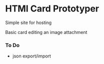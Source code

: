 # HTMl Card Prototyper

Simple site for hosting

Basic card editing an image attachment

### To Do

- json export/import